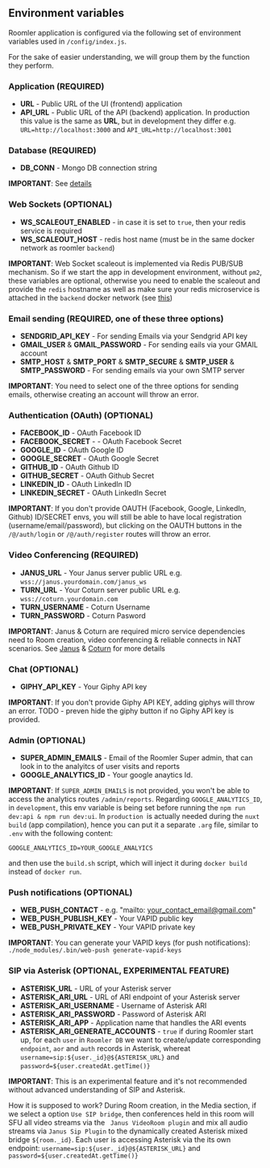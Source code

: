 ## Environment variables

Roomler application is configured via the following set of environment variables used in `/config/index.js`.

For the sake of easier understanding, we will group them by the function they perform.

### Application (REQUIRED)
- **URL** - Public URL of the UI (frontend) application
- **API_URL** - Public URL of the API (backend) application. In production this value is the same as **URL**, but in development they differ e.g. `URL=http://localhost:3000` and `API_URL=http://localhost:3001`

### Database (REQUIRED)
- **DB_CONN** - Mongo DB connection string

**IMPORTANT**: See [details](deps-mongo.md)

### Web Sockets (OPTIONAL)
- **WS_SCALEOUT_ENABLED** - in case it is set to `true`, then your redis service is required
- **WS_SCALEOUT_HOST** - redis host name (must be in the same docker network as roomler `backend`)

**IMPORTANT**: Web Socket scaleout is implemented via Redis PUB/SUB mechanism. So if we start the app in development environment, without `pm2`, these variables are optional, otherwise you need to enable the scaleout and provide the `redis` hostname as well as make sure your redis microservice is attached in the `backend` docker network (see [this](deps-redis.md))

### Email sending (REQUIRED, one of these three options)
- **SENDGRID_API_KEY** - For sending Emails via your Sendgrid API key
- **GMAIL_USER** & **GMAIL_PASSWORD** - For sending eails via your GMAIL account
- **SMTP_HOST** & **SMTP_PORT** & **SMTP_SECURE** & **SMTP_USER** & **SMTP_PASSWORD** - For sending emails via your own SMTP server

**IMPORTANT**: You need to select one of the three options for sending emails, otherwise creating an account will throw an error.

### Authentication (OAuth) (OPTIONAL)
- **FACEBOOK_ID** - OAuth Facebook ID
- **FACEBOOK_SECRET** -  - OAuth Facebook Secret
- **GOOGLE_ID** - OAuth Google ID
- **GOOGLE_SECRET** - OAuth Google Secret
- **GITHUB_ID** -  OAuth Github ID
- **GITHUB_SECRET** - OAuth Github Secret
- **LINKEDIN_ID** - OAuth LinkedIn ID
- **LINKEDIN_SECRET** - OAuth LinkedIn Secret

**IMPORTANT**: If you don't provide OAUTH (Facebook, Google, LinkedIn, Github) ID/SECRET envs, you will still be able to have local registration (username/email/password), but clicking on the OAUTH buttons in the `/@/auth/login` or `/@/auth/register` routes will throw an error.

### Video Conferencing (REQUIRED)
- **JANUS_URL** - Your Janus server public URL e.g. `wss://janus.yourdomain.com/janus_ws`
- **TURN_URL**  - Your Coturn server public URL e.g. `wss://coturn.yourdomain.com`
- **TURN_USERNAME** - Coturn Username
- **TURN_PASSWORD** - Coturn Pasword

**IMPORTANT**: Janus & Coturn are required micro service dependencies need to Room creation, video conferencing & reliable connects in NAT scenarios. See [Janus](deps-janus.md) & [Coturn](deps-coturn.md) for more details

### Chat (OPTIONAL)
- **GIPHY_API_KEY** - Your Giphy API key

**IMPORTANT**: If you don't provide Giphy API KEY, adding giphys will throw an error. TODO - preven hide the giphy button if no Giphy API key is provided.

### Admin (OPTIONAL)
- **SUPER_ADMIN_EMAILS** - Email of the Roomler Super admin, that can look in to the analyitcs of user visits and reports
- **GOOGLE_ANALYTICS_ID**  - Your google anaytics Id.

**IMPORTANT**: If `SUPER_ADMIN_EMAILS` is not provided, you won't be able to access the analytics routes `/admin/reports`. Regarding `GOOGLE_ANALYTICS_ID`, in `development`, this env variable is being set before running the `npm run dev:api & npm run dev:ui`. In `production `is actually needed during the `nuxt build` (app compilation), hence you can put it a separate `.arg` file, similar to `.env` with the following content:
```
GOOGLE_ANALYTICS_ID=YOUR_GOOGLE_ANALYICS
```
and then use the `build.sh` script, which will inject it during `docker build` instead of `docker run`.


### Push notifications (OPTIONAL)
- **WEB_PUSH_CONTACT** - e.g. "mailto: your_contact_email@gmail.com"
- **WEB_PUSH_PUBLISH_KEY** - Your VAPID public key
- **WEB_PUSH_PRIVATE_KEY** - Your VAPID private key

**IMPORTANT**: You can generate your VAPID keys (for push notifications):
`./node_modules/.bin/web-push generate-vapid-keys`

### SIP via Asterisk (OPTIONAL, EXPERIMENTAL FEATURE)
- **ASTERISK_URL** - URL of your Asterisk server
- **ASTERISK_ARI_URL** - URL of ARI endpoint of your Asterisk server
- **ASTERISK_ARI_USERNAME** - Username of Asterisk ARI
- **ASTERISK_ARI_PASSWORD** - Password of Asterisk ARI
- **ASTERISK_ARI_APP** - Application name that handles the ARI events
- **ASTERISK_ARI_GENERATE_ACCOUNTS** - `true` if during Roomler start up, for each `user` in `Roomler DB` we want to create/update corresponding `endpoint`, `aor` and `auth` records in Asterisk, whereat `username=sip:${user._id}@${ASTERISK_URL}` and `password=${user.createdAt.getTime()}`

**IMPORTANT**: This is an experimental feature and it's not recommended without advanced understanding of SIP and Asterisk.

How it is supposed to work? During Room creation, in the Media section, if we select a option `Use SIP bridge`, then conferences held in this room will SFU all video streams via the ` Janus VideoRoom plugin` and mix all audio streams via `Janus Sip Plugin` to the dynamically created Asterisk mixed bridge `${room._id}`. Each user is accessing Asterisk via the its own endpoint: `username=sip:${user._id}@${ASTERISK_URL}` and `password=${user.createdAt.getTime()}`